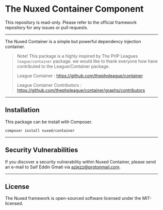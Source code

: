 # The Nuxed Container Component

This repository is read-only. Please refer to the official framework repository for any issues or pull requests.

---

The Nuxed Container is a simple but powerful dependency injection container.

> Note! This package is a highly inspired by The PHP Leagues `league/container` package.
> we would like to thank everyone how have contributed to the League/Container package.
>
> League Container : <https://github.com/thephpleague/container>
>
> League Container Contributors : <https://github.com/thephpleague/container/graphs/contributors>

---

## Installation

This package can be install with Composer.

```console
composer install nuxed/container
```

---

## Security Vulnerabilities

If you discover a security vulnerability within Nuxed Container, please send an e-mail to Saif Eddin Gmati via azjezz@protonmail.com.

---

## License

The Nuxed framework is open-sourced software licensed under the MIT-licensed.